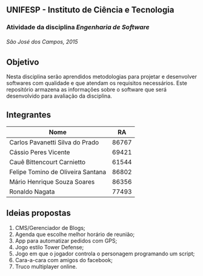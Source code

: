 ## UNIFESP - Instituto de Ciência e Tecnologia
### Atividade da disciplina *Engenharia de Software*
###### São José dos Campos, 2015


## Objetivo
Nesta disciplina serão aprendidos metodologias para projetar e desenvolver softwares com qualidade e que atendam os requisitos necessários.
Este repositório armazena as informações sobre o software que será desenvolvido para avaliação da disciplina.

## Integrantes
Nome | RA
-----|-----
Carlos Pavanetti Silva do Prado | 86767
Cássio Peres Vicente | 69421
Cauê Bittencourt Carnietto | 61544
Felipe Tomino de Oliveira Santana | 86802
Mário Henrique Souza Soares | 86356
Ronaldo Nagata | 77493

## Ideias propostas
1. CMS/Gerenciador de Blogs;
2. Agenda que escolhe melhor horário de reunião;
3. App para automatizar pedidos com GPS;
4. Jogo estilo Tower Defense;
5. Jogo em que o jogador controla o personagem programando um script;
6. Cara-a-cara com amigos do facebook;
7. Truco multiplayer online.
